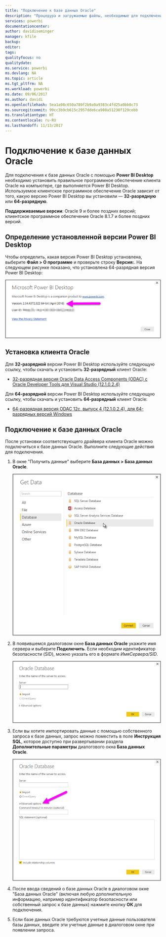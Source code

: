 ```yaml
---
title: "Подключение к базе данных Oracle"
description: "Процедура и загружаемые файлы, необходимые для подключения Oracle к Power BI Desktop"
services: powerbi
documentationcenter: 
author: davidiseminger
manager: kfile
backup: 
editor: 
tags: 
qualityfocus: no
qualitydate: 
ms.service: powerbi
ms.devlang: NA
ms.topic: article
ms.tgt_pltfrm: NA
ms.workload: powerbi
ms.date: 09/06/2017
ms.author: davidi
ms.openlocfilehash: 5ea1a98c650a789f2b9a9a9383c4fd25a0bb0c73
ms.sourcegitcommit: 99cc3b9cb615c2957dde6ca908a51238f129cebb
ms.translationtype: HT
ms.contentlocale: ru-RU
ms.lasthandoff: 11/13/2017
---
```

# <a name="connect-to-an-oracle-database"></a>Подключение к базе данных Oracle
Для подключения к базе данных Oracle с помощью **Power BI Desktop** необходимо установить правильное программное обеспечение клиента Oracle на компьютере, где выполняется Power BI Desktop. Используемое клиентское программное обеспечение Oracle зависит от того, какую версию Power BI Desktop вы установили — **32-разрядную** или **64-разрядную**.

**Поддерживаемые версии**: Oracle 9 и более поздних версий; клиентское программное обеспечение Oracle 8.1.7 и более поздних версий.

## <a name="determining-which-version-of-power-bi-desktop-is-installed"></a>Определение установленной версии Power BI Desktop
Чтобы определить, какая версия Power BI Desktop установлена, выберите **Файл > О программе** и проверьте строку **Версия:**. На следующем рисунке показано, что установлена 64-разрядная версия Power BI Desktop:

![](media/desktop-connect-oracle-database/connect-oracle-database_1.png)

## <a name="installing-the-oracle-client"></a>Установка клиента Oracle
Для **32-разрядной** версии Power BI Desktop используйте следующую ссылку, чтобы скачать и установить **32-разрядный** клиент Oracle:

* [32-разрядная версия Oracle Data Access Components (ODAC) с Oracle Developer Tools для Visual Studio (12.1.0.2.4)](http://www.oracle.com/technetwork/topics/dotnet/utilsoft-086879.html)

Для **64-разрядной** версии Power BI Desktop используйте следующую ссылку, чтобы скачать и установить **64-разрядный** клиент Oracle:

* [64-разрядная версия ODAC 12c, выпуск 4 (12.1.0.2.4), для 64-разрядных версий Windows](http://www.oracle.com/technetwork/database/windows/downloads/index-090165.html)

## <a name="connect-to-an-oracle-database"></a>Подключение к базе данных Oracle
После установки соответствующего драйвера клиента Oracle можно подключиться к базе данных Oracle. Выполните следующие действия для подключения.

1. В окне "Получить данные" выберите **База данных > База данных Oracle**.
   
   ![](media/desktop-connect-oracle-database/connect-oracle-database_2.png)
2. В появившемся диалоговом окне **База данных Oracle** укажите имя сервера и выберите **Подключить**. Если необходим идентификатор безопасности (SID), можно указать его в формате *ИмяСервера/SID*.
   
   ![](media/desktop-connect-oracle-database/connect-oracle-database_3.png)
3. Если вы хотите импортировать данные с помощью собственного запроса к базе данных, запрос можно поместить в поле **Инструкция SQL**, которое доступно при развертывании раздела **Дополнительные параметры** диалогового окна **База данных Oracle**.
   
   ![](media/desktop-connect-oracle-database/connect-oracle-database_4.png)
4. После ввода сведений о базе данных Oracle в диалоговом окне "База данных Oracle" (включая любую дополнительную информацию, например идентификатор безопасности или собственный запрос к базе данных) нажмите кнопку **ОК** для подключения.
5. Если базе данных Oracle требуются учетные данные пользователя базы данных, введите эти учетные данные в диалоговом окне при появлении запроса.

